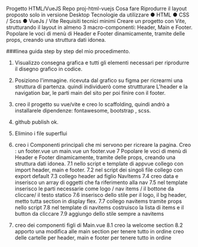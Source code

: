 
Progetto HTML/VueJS
Repo proj-html-vuejs
Cosa fare
Riprodurre il layout proposto solo in versione Desktop
Tecnologie da utilizzare
● HTML
● CSS / Scss
● VueJs / Vite
Requisiti tecnici minimi
Creare un progetto con Vite, strutturando il layout in almeno 3 macro-componenti: Header, Main e Footer.
Popolare le voci di menù di Header e Footer dinamicamente, tramite delle props, creando una struttura dati idonea.



###linea guida step by step del mio procedimento.

1. Visualizzo consegna grafica e tutti gli elementi necessari per riprodurre il disegno grafico in codice.
2. Posiziono l'immagine. ricevuta dal grafico su figma per ricrearmi una struttura di partenza.
quindi individuerò come struttturare L'header e la navigation bar,
le parti main del sito per poi finire con il footer.
3. creo il progetto su vue/vite e creo lo scaffolding, quindi andrò a installarele dipendenze:
fontawesome, bootstrap , scss.
4. github publish ok.
5. Elimino i file superflui
6. creo i Componenti principali che mi servono per ricreare la pagina.
Creo :
un footer.vue
un main.vue
un footer.vue
7 Popolare le voci di menù di Header e Footer dinamicamente, tramite delle props, creando una struttura dati idonea.
7.1  nello script e template di appvue collego con import header, main e footer.
7.2  nel script dei singoli file collego con export default
7.3  collego header ad figlio NavItems 
7.4  creo data e inserisco un array di oggetti che fa riferimento alla nav
7.5  nel template inserisco le parti necessarie come logo / nav items / il bottone da cliccare/ il testo statico
7.6  inserisco dello stile per il logo, il bg header, metto tutta section in display flex.
7.7  collego navitems tramite props nello script
7.8  nel template di navitems costruisco la lista di items e il button da cliccare
7.9  aggiungo dello stile sempre a navitems

8. creo dei componenti figli di Main.vue
8.1 creo la welcome section
8.2 apporto una modifica alle main section per tenere tutto in ordine creo delle cartelle per header, main e footer per tenere tutto in ordine







